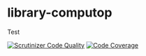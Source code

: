 # library-computop

Test

[![Scrutinizer Code Quality](https://scrutinizer-ci.com/g/FATCHIP-GmbH/library-computop/badges/quality-score.png?b=master&s=1afb4e6d2b09e0e77884c164514f102af636d087)](https://scrutinizer-ci.com/g/FATCHIP-GmbH/library-computop/?branch=master)
[![Code Coverage](https://scrutinizer-ci.com/g/FATCHIP-GmbH/library-computop/badges/coverage.png?b=master&s=aac0470518b542c75a6f4da084dacf9390582823)](https://scrutinizer-ci.com/g/FATCHIP-GmbH/library-computop/?branch=master)